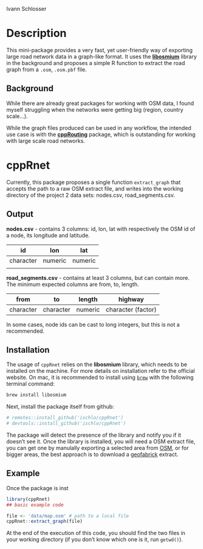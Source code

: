 Ivann Schlosser

# Description

This mini-package provides a very fast, yet user-friendly way of
exporting large road network data in a graph-like format. It uses the
[**libosmium**](https://osmcode.org/libosmium/index.html) library in the
background and proposes a simple R function to extract the road graph
from a `.osm`, `.osm.pbf` file.

## Background

While there are already great packages for working with OSM data, I
found myself struggling when the networks were getting big (region,
country scale…).

While the graph files produced can be used in any workflow, the intended
use case is with the
[**cppRouting**](https://github.com/vlarmet/cppRouting) package, which
is outstanding for working with large scale road networks.

# cppRnet

Currently, this package proposes a single function `extract_graph` that
accepts the path to a raw OSM extract file, and writes into the working
directory of the project 2 data sets: nodes.csv, road_segments.csv.

## Output

**nodes.csv** - contains 3 columns: id, lon, lat with respectively the
OSM id of a node, its longitude and latitude.

| id        | lon     | lat     |
|-----------|---------|---------|
| character | numeric | numeric |
|           |         |         |

**road_segments.csv** - contains at least 3 columns, but can contain
more. The minimum expected columns are from, to, length.

| from      | to        | length  | highway            |
|-----------|-----------|---------|--------------------|
| character | character | numeric | character (factor) |

In some cases, node ids can be cast to long integers, but this is not a
recommended.

## Installation

The usage of `cppRnet` relies on the **libosmium** library, which needs
to be installed on the machine. For more details on installation refer
to the official website. On mac, it is recommended to install using
[`brew`](https://brew.sh) with the following terminal command:

``` bash
brew install libosmium
```

Next, install the package itself from github:

``` r
# remotes::install_github('ischlo/cppRnet')
# devtools::install_github('ischlo/cppRnet')
```

The package will detect the presence of the library and notify you if it
doesn’t see it. Once the library is installed, you will need a OSM
extract file, you can get one by manulally exporting a selected area
from [OSM](openstreetmap.org), or for bigger areas, the best approach is
to download a [geofabrick](https://download.geofabrik.de) extract.

## Example

Once the package is inst

``` r
library(cppRnet)
## basic example code

file <- 'data/map.osm' # path to a local file 
cppRnet::extract_graph(file)
```

At the end of the execution of this code, you should find the two files
in your working directory (if you don’t know which one is it, run
`getwd()`).
